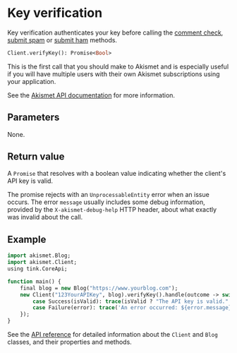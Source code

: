 # Key verification
Key verification authenticates your key before calling the [comment check](comment_check.md),
[submit spam](submit_spam.md) or [submit ham](submit_ham.md) methods.

```haxe
Client.verifyKey(): Promise<Bool>
```

This is the first call that you should make to Akismet and is especially useful
if you will have multiple users with their own Akismet subscriptions using your application.

See the [Akismet API documentation](https://akismet.com/development/api/#verify-key) for more information.

## Parameters
None.

## Return value
A `Promise` that resolves with a boolean value indicating whether the client's API key is valid.

The promise rejects with an `UnprocessableEntity` error when an issue occurs.
The error `message` usually includes some debug information, provided by the `X-akismet-debug-help` HTTP header,
about what exactly was invalid about the call.

## Example

```haxe
import akismet.Blog;
import akismet.Client;
using tink.CoreApi;

function main() {
	final blog = new Blog("https://www.yourblog.com");
	new Client("123YourAPIKey", blog).verifyKey().handle(outcome -> switch outcome {
		case Success(isValid): trace(isValid ? "The API key is valid." : "The API key is invalid.");
		case Failure(error): trace('An error occurred: ${error.message}');
	});
}
```

See the [API reference](https://cedx.github.io/akismet.hx/api) for detailed information
about the `Client` and `Blog` classes, and their properties and methods.
